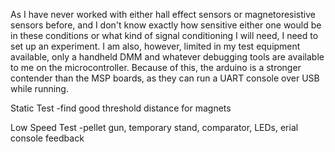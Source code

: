 As I have never worked with either hall effect sensors or magnetoresistive sensors before, and I don't know exactly how sensitive either one would be in these conditions or what kind of signal conditioning I will need, I need to set up an experiment. I am also, however, limited in my test equipment available, only a handheld DMM and whatever debugging tools are available to me on the microcontroller. Because of this, the arduino is a stronger contender than the MSP boards, as they can run a UART console over USB while running.

Static Test
-find good threshold distance for magnets

Low Speed Test
-pellet gun, temporary stand, comparator, LEDs, erial console feedback
